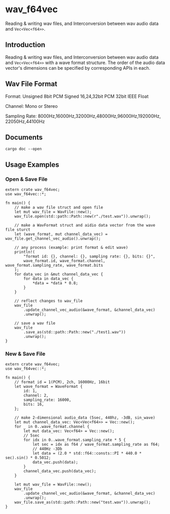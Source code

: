 # wav_f64vec
Reading & writing wav files, and Interconversion between wav audio data and `Vec<Vec<f64>>`.

## Introduction
Reading & writing wav files, and Interconversion between wav audio data and `Vec<Vec<f64>>` with a wave format structure.
The order of the audio data vector's dimensions can be specified by corresponding APIs in each.

## Wav File Format

Format:
Unsigned 8bit PCM
Signed 16,24,32bit PCM
32bit IEEE Float

Channel:
Mono or Stereo

Sampling Rate:
8000Hz,16000Hz,32000Hz,48000Hz,96000Hz,192000Hz,
22050Hz,44100Hz

## Documents
```
cargo doc --open
```

## Usage Examples
### Open & Save File
```
extern crate wav_f64vec;
use wav_f64vec::*;

fn main() {
    // make a wav file struct and open file
    let mut wav_file = WavFile::new();
    wav_file.open(std::path::Path::new(r"./test.wav")).unwrap();

    // make a WavFormat struct and aidio data vector from the wave file sturct
    let (wave_format, mut channel_data_vec) = wav_file.get_channel_vec_audio().unwrap();

    // any process (example: print format & edit wave)
    println!(
        "format id: {}, channel: {}, sampling rate: {}, bits: {}",
        wave_format.id, wave_format.channel, wave_format.sampling_rate, wave_format.bits
    );
    for data_vec in &mut channel_data_vec {
        for data in data_vec {
            *data = *data * 0.8;
        }
    }

    // reflect changes to wav_file
    wav_file
        .update_channel_vec_audio(&wave_format, &channel_data_vec)
        .unwrap();

    // save a wav file
    wav_file
        .save_as(std::path::Path::new("./test1.wav"))
        .unwrap();
}

```
### New & Save File
```
extern crate wav_f64vec;
use wav_f64vec::*;

fn main() {
    // format id = 1(PCM), 2ch, 16000Hz, 16bit
    let wave_format = WaveFormat {
        id: 1,
        channel: 2,
        sampling_rate: 16000,
        bits: 16,
    };

    // make 2-dimensional audio_data (5sec, 440hz, -3dB, sin_wave)
    let mut channel_data_vec: Vec<Vec<f64>> = Vec::new();
    for _ in 0..wave_format.channel {
        let mut data_vec: Vec<f64> = Vec::new();
        // 5sec
        for idx in 0..wave_format.sampling_rate * 5 {
            let sec = idx as f64 / wave_format.sampling_rate as f64;
            // 440Hz -3Db
            let data = (2.0 * std::f64::consts::PI * 440.0 * sec).sin() * 0.5012;
            data_vec.push(data);
        }
        channel_data_vec.push(data_vec);
    }

    let mut wav_file = WavFile::new();
    wav_file
        .update_channel_vec_audio(&wave_format, &channel_data_vec)
        .unwrap();
    wav_file.save_as(std::path::Path::new("test.wav")).unwrap();
}

```